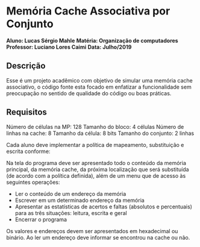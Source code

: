 

# Memória Cache Associativa por Conjunto

**Aluno: Lucas Sérgio Mahle**
**Matéria: Organização de computadores**
**Professor: Luciano Lores Caimi**
**Data: Julho/2019**

## Descrição	
Esse é um projeto acadêmico com objetivo de simular uma memória cache associativo, o código fonte esta focado em enfatizar a funcionalidade sem preocupação no sentido de qualidade do código ou boas práticas.

## Requisitos
Número de células na MP: 128
Tamanho do bloco: 4 células
Número de linhas na cache: 8
Tamanho da célula: 8 bits
Tamanho do conjunto: 2 linhas

Cada aluno deve implementar a política de mapeamento, substituição e escrita conforme:

Na tela do programa deve ser apresentado todo o conteúdo da memória principal, da memória cache, da próxima localização que será substituída (de acordo com a política definida), além de um menu que de acesso às seguintes operações:
- Ler o conteúdo de um endereço da memória
- Escrever em um determinado endereço da memória
- Apresentar as estatísticas de acertos e faltas (absolutos e percentuais) para as três situações: leitura, escrita e geral
- Encerrar o programa

Os valores e endereços devem ser apresentados em hexadecimal ou binário.
Ao ler um endereço deve informar se encontrou na cache ou não.